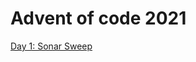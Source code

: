 # Advent of code 2021

[Day 1: Sonar Sweep](https://github.com/f-nyx/advent2021/blob/main/src/main/kotlin/be/rlab/aoc2021/challenge/SonarSweep.kt)
